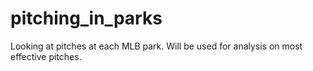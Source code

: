 # pitching_in_parks
Looking at pitches at each MLB park. Will be used for analysis on most effective pitches.
